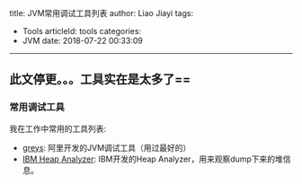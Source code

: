 title: JVM常用调试工具列表
author: Liao Jiayi
tags:
  - Tools
articleId: tools
categories:
  - JVM
date: 2018-07-22 00:33:09
---

## 此文停更。。。工具实在是太多了==

### 常用调试工具
我在工作中常用的工具列表:

* [greys](https://github.com/oldmanpushcart/greys-anatomy/wiki/greys-pdf): 阿里开发的JVM调试工具（用过最好的）
* [IBM Heap Analyzer](https://www.ibm.com/developerworks/community/groups/service/html/communityview?communityUuid=4544bafe-c7a2-455f-9d43-eb866ea60091): IBM开发的Heap Analyzer，用来观察dump下来的堆信息。
